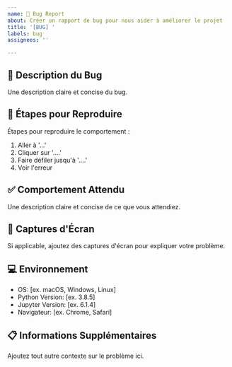 ```yaml
---
name: 🐛 Bug Report
about: Créer un rapport de bug pour nous aider à améliorer le projet
title: '[BUG] '
labels: bug
assignees: ''

---
```


## 🐛 Description du Bug
Une description claire et concise du bug.

## 🔄 Étapes pour Reproduire
Étapes pour reproduire le comportement :
1. Aller à '...'
2. Cliquer sur '....'
3. Faire défiler jusqu'à '....'
4. Voir l'erreur

## ✅ Comportement Attendu
Une description claire et concise de ce que vous attendiez.

## 📸 Captures d'Écran
Si applicable, ajoutez des captures d'écran pour expliquer votre problème.

## 💻 Environnement
- OS: [ex. macOS, Windows, Linux]
- Python Version: [ex. 3.8.5]
- Jupyter Version: [ex. 6.1.4]
- Navigateur: [ex. Chrome, Safari]

## 📋 Informations Supplémentaires
Ajoutez tout autre contexte sur le problème ici.